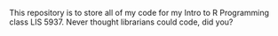 This repository is to store all of my code for my Intro to R Programming class LIS 5937. Never thought librarians could code, did you?
